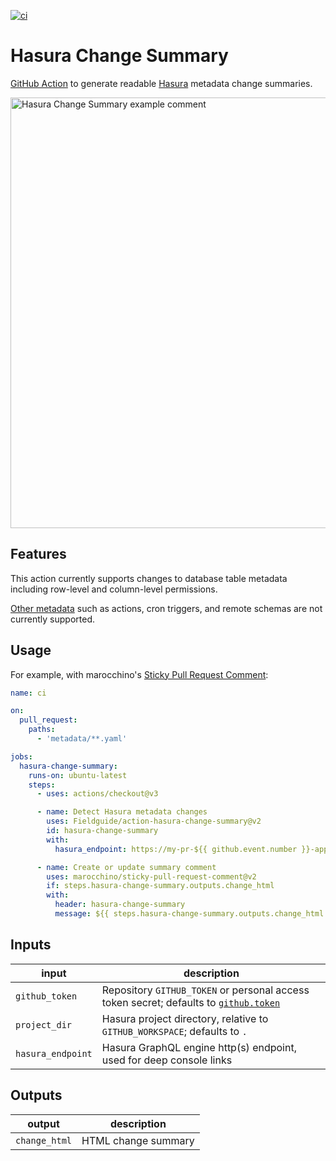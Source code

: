 [![ci](https://github.com/Fieldguide/action-hasura-change-summary/actions/workflows/ci.yml/badge.svg)](https://github.com/Fieldguide/action-hasura-change-summary/actions/workflows/ci.yml)

# Hasura Change Summary

[GitHub Action](https://github.com/features/actions) to generate readable [Hasura](https://hasura.io/) metadata change summaries.

<img src="https://user-images.githubusercontent.com/847532/169708857-5aed1ebb-76c4-43de-8309-469c0e8cf2f2.jpg" alt="Hasura Change Summary example comment" width="689">

## Features

This action currently supports changes to database table metadata including row-level and column-level permissions.

[Other metadata](https://hasura.io/docs/latest/graphql/core/migrations/reference/metadata-format/) such as actions, cron triggers, and remote schemas are not currently supported.

## Usage

For example, with marocchino's [Sticky Pull Request Comment](https://github.com/marocchino/sticky-pull-request-comment):

```yaml
name: ci

on:
  pull_request:
    paths:
      - 'metadata/**.yaml'

jobs:
  hasura-change-summary:
    runs-on: ubuntu-latest
    steps:
      - uses: actions/checkout@v3

      - name: Detect Hasura metadata changes
        uses: Fieldguide/action-hasura-change-summary@v2
        id: hasura-change-summary
        with:
          hasura_endpoint: https://my-pr-${{ github.event.number }}-app.example.com

      - name: Create or update summary comment
        uses: marocchino/sticky-pull-request-comment@v2
        if: steps.hasura-change-summary.outputs.change_html
        with:
          header: hasura-change-summary
          message: ${{ steps.hasura-change-summary.outputs.change_html }}
```

## Inputs

| input             | description                                                                                                                                                                |
| ----------------- | -------------------------------------------------------------------------------------------------------------------------------------------------------------------------- |
| `github_token`    | Repository `GITHUB_TOKEN` or personal access token secret; defaults to [`github.token`](https://docs.github.com/en/actions/security-guides/automatic-token-authentication) |
| `project_dir`     | Hasura project directory, relative to `GITHUB_WORKSPACE`; defaults to `.`                                                                                                  |
| `hasura_endpoint` | Hasura GraphQL engine http(s) endpoint, used for deep console links                                                                                                        |

## Outputs

| output        | description         |
| ------------- | ------------------- |
| `change_html` | HTML change summary |
